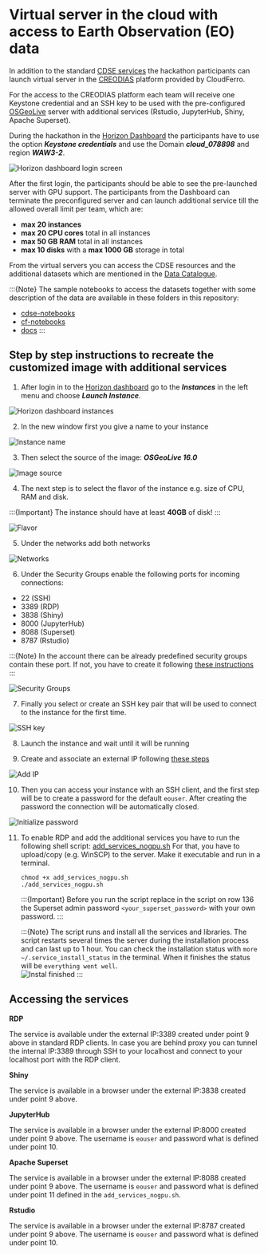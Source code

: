 # Virtual server in the cloud with access to Earth Observation (EO) data 

In addition to the standard [CDSE services](CDSE.md) the hackathon participants can launch virtual server in the [CREODIAS](https://creodias.eu/) platform provided by CloudFerro. 

For the access to the CREODIAS platform each team will receive one Keystone credential and an SSH key to be used with the pre-configured [OSGeoLive](https://live.osgeo.org/en/index.html) server with additional services (Rstudio, JupyterHub, Shiny, Apache Superset).

During the hackathon in the [Horizon Dashboard](https://horizon.cloudferro.com/) the participants have to use the option ***Keystone credentials*** and use the Domain ***cloud_078898*** and region ***WAW3-2***.  

![Horizon dashboard login screen](img/horizon-keystone.png)

After the first login, the participants should be able to see the pre-launched server with GPU support. The participants from the Dashboard can terminate the preconfigured server and can launch additional service till the allowed overall limit per team, which are:

 - **max 20 instances**
 - **max 20 CPU cores** total in all instances
 - **max 50 GB RAM** total in all instances
 - **max 10 disks** with a **max 1000 GB** storage in total

From the virtual servers you can access the CDSE resources and the additional datasets which are mentioned in the [Data Catalogue](data-catalogue.md).

:::{Note}
The sample notebooks to access the datasets together with some description of the data are available in these folders in this repository:
 - [cdse-notebooks](https://github.com/eurostat/eubd2025_docs/tree/main/cdse-notebooks)
 - [cf-notebooks](https://github.com/eurostat/eubd2025_docs/tree/main/cf-notebooks)
 - [docs](https://github.com/eurostat/eubd2025_docs/tree/main/docs)
:::
 
## Step by step instructions to recreate the customized image with additional services

1. After login in to the [Horizon dashboard](https://horizon.cloudferro.com/) go to the ***Instances*** in the left menu and choose ***Launch Instance***.

  ![Horizon dashboard instances](img/launch-instance.png)

2. In the new window first you give a name to your instance

  ![Instance name](img/instance-name.png)

3. Then select the source of the image: ***OSGeoLive 16.0***

  ![Image source](img/source.png)

4. The next step is to select the flavor of the instance e.g. size of CPU, RAM and disk. 

  :::{Important}
  The instance should have at least **40GB** of disk!
  :::

  ![Flavor](img/flavor.png)

5. Under the networks add both networks 

  ![Networks](img/networks.png)

6. Under the Security Groups enable the following ports for incoming connections:

 - 22 (SSH)
 - 3389 (RDP)
 - 3838 (Shiny)
 - 8000 (JupyterHub)
 - 8088 (Superset)
 - 8787 (Rstudio)

:::{Note}
In the account there can be already predefined security groups contain these port. If not, you have to create it following [these instructions](https://creodias.docs.cloudferro.com/en/latest/cloud/How-to-use-Security-Groups-in-Horizon-on-Creodias.html)
:::

  ![Security Groups](img/security-groups.png)

7. Finally you select or create an SSH key pair that will be used to connect to the instance for the first time.

  ![SSH key](img/key-pair.png)

8. Launch the instance and wait until it will be running

9. Create and associate an external IP following [these steps](https://creodias.docs.cloudferro.com/en/latest/networking/How-to-Add-or-Remove-Floating-IPs-to-your-VM-on-Creodias.html)

  ![Add IP](img/add-ip.png)

10. Then you can access your instance with an SSH client, and the first step will be to create a password for the default `eouser`. After creating the password the connection will be automatically closed.

  ![Initialize password](img/pwd-change.png)

11. To enable RDP and add the additional services you have to run the following shell script: [add_services_nogpu.sh](scripts/add_services_nogpu.sh)
    For that, you have to upload/copy (e.g. WinSCP) to the server. Make it executable and run in a terminal.
    
    ```{code-block} 
    chmod +x add_services_nogpu.sh
    ./add_services_nogpu.sh
    ```
    
    :::{Important}
    Before you run the script replace in the script on row 136 the Superset admin password `<your_superset_password>` with your own password. 
    :::
    
    :::{Note}
    The script runs and install all the services and libraries. The script restarts several times the server during the installation process and can last up to 1 hour.
    You can check the installation status with `more ~/.service_install_status` in the terminal. When it finishes the status will be `everything went well`.  
    ![Instal finished](img/install-finished.png)
    :::
    
## Accessing the services

**RDP**

The service is available under the external IP:3389 created under point 9 above in standard RDP clients.  In case you are behind proxy you can tunnel the internal IP:3389 through SSH to your localhost and connect to your localhost port with the RDP client.  

**Shiny**

The service is available in a browser under the external  IP:3838 created under point 9 above. 

**JupyterHub**

The service is available in a browser under the external IP:8000 created under point 9 above. The username is `eouser` and password what is defined under point 10.   

**Apache Superset**

The service is available in a browser under the external IP:8088 created under point 9 above. The username is `eouser` and password what is defined under point 11 defined in the `add_services_nogpu.sh`.   

**Rstudio**

The service is available in a browser under the external IP:8787 created under point 9 above. The username is `eouser` and password what is defined under point 10.   


